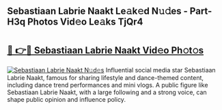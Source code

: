 ## Sebastiaan Labrie Naakt Le𝚊k𝚎d N𝚞𝚍es - Part-H3q Photos Vid𝚎o Le𝚊ks TjQr4

# <h2><a href="http://fb42545.evod.top/?m=Sebastiaan+Labrie+Naakt">🔗 👉🔴 Sebastiaan Labrie Naakt Vid𝚎o Ph𝚘t𝚘s</a></h2>

[![Sebastiaan Labrie Naakt N𝚞d𝚎s](https://i.imgur.com/8V9OHl7.gif)](http://fb42545.evod.top/?m=Sebastiaan+Labrie+Naakt)
Influential social media star Sebastiaan Labrie Naakt, famous for sharing lifestyle and dance-themed content, including dance trend performances and mini vlogs. A public figure like Sebastiaan Labrie Naakt, with a large following and a strong voice, can shape public opinion and influence policy. 
